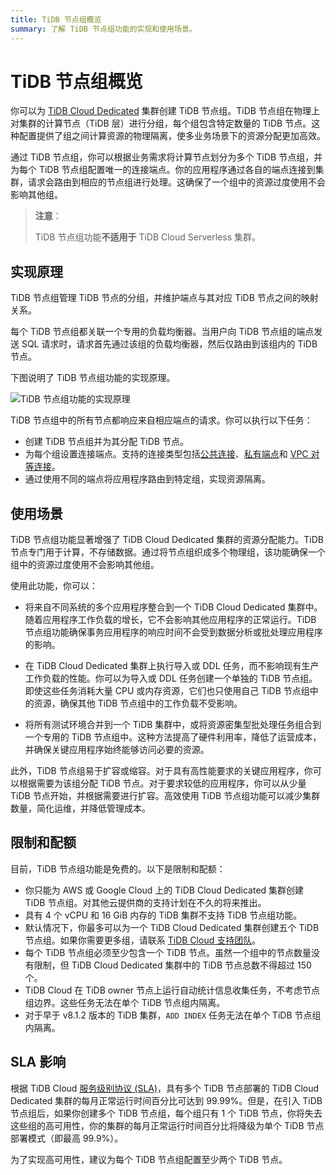 ```yaml
---
title: TiDB 节点组概览
summary: 了解 TiDB 节点组功能的实现和使用场景。
---
```


# TiDB 节点组概览

你可以为 [TiDB Cloud Dedicated](/tidb-cloud/select-cluster-tier.md#tidb-cloud-dedicated) 集群创建 TiDB 节点组。TiDB 节点组在物理上对集群的计算节点（TiDB 层）进行分组，每个组包含特定数量的 TiDB 节点。这种配置提供了组之间计算资源的物理隔离，使多业务场景下的资源分配更加高效。

通过 TiDB 节点组，你可以根据业务需求将计算节点划分为多个 TiDB 节点组，并为每个 TiDB 节点组配置唯一的连接端点。你的应用程序通过各自的端点连接到集群，请求会路由到相应的节点组进行处理。这确保了一个组中的资源过度使用不会影响其他组。

> **注意**：
>
> TiDB 节点组功能**不适用于** TiDB Cloud Serverless 集群。

## 实现原理

TiDB 节点组管理 TiDB 节点的分组，并维护端点与其对应 TiDB 节点之间的映射关系。

每个 TiDB 节点组都关联一个专用的负载均衡器。当用户向 TiDB 节点组的端点发送 SQL 请求时，请求首先通过该组的负载均衡器，然后仅路由到该组内的 TiDB 节点。

下图说明了 TiDB 节点组功能的实现原理。

![TiDB 节点组功能的实现原理](/media/tidb-cloud/implementation-of-tidb-node-group.png)

TiDB 节点组中的所有节点都响应来自相应端点的请求。你可以执行以下任务：

- 创建 TiDB 节点组并为其分配 TiDB 节点。
- 为每个组设置连接端点。支持的连接类型包括[公共连接](/tidb-cloud/tidb-node-group-management.md#connect-via-public-connection)、[私有端点](/tidb-cloud/tidb-node-group-management.md#connect-via-private-endpoint)和 [VPC 对等连接](/tidb-cloud/tidb-node-group-management.md#connect-via-vpc-peering)。
- 通过使用不同的端点将应用程序路由到特定组，实现资源隔离。

## 使用场景

TiDB 节点组功能显著增强了 TiDB Cloud Dedicated 集群的资源分配能力。TiDB 节点专门用于计算，不存储数据。通过将节点组织成多个物理组，该功能确保一个组中的资源过度使用不会影响其他组。

使用此功能，你可以：

- 将来自不同系统的多个应用程序整合到一个 TiDB Cloud Dedicated 集群中。随着应用程序工作负载的增长，它不会影响其他应用程序的正常运行。TiDB 节点组功能确保事务应用程序的响应时间不会受到数据分析或批处理应用程序的影响。

- 在 TiDB Cloud Dedicated 集群上执行导入或 DDL 任务，而不影响现有生产工作负载的性能。你可以为导入或 DDL 任务创建一个单独的 TiDB 节点组。即使这些任务消耗大量 CPU 或内存资源，它们也只使用自己 TiDB 节点组中的资源，确保其他 TiDB 节点组中的工作负载不受影响。

- 将所有测试环境合并到一个 TiDB 集群中，或将资源密集型批处理任务组合到一个专用的 TiDB 节点组中。这种方法提高了硬件利用率，降低了运营成本，并确保关键应用程序始终能够访问必要的资源。

此外，TiDB 节点组易于扩容或缩容。对于具有高性能要求的关键应用程序，你可以根据需要为该组分配 TiDB 节点。对于要求较低的应用程序，你可以从少量 TiDB 节点开始，并根据需要进行扩容。高效使用 TiDB 节点组功能可以减少集群数量，简化运维，并降低管理成本。

## 限制和配额

目前，TiDB 节点组功能是免费的。以下是限制和配额：

- 你只能为 AWS 或 Google Cloud 上的 TiDB Cloud Dedicated 集群创建 TiDB 节点组。对其他云提供商的支持计划在不久的将来推出。
- 具有 4 个 vCPU 和 16 GiB 内存的 TiDB 集群不支持 TiDB 节点组功能。
- 默认情况下，你最多可以为一个 TiDB Cloud Dedicated 集群创建五个 TiDB 节点组。如果你需要更多组，请联系 [TiDB Cloud 支持团队](/tidb-cloud/tidb-cloud-support.md)。
- 每个 TiDB 节点组必须至少包含一个 TiDB 节点。虽然一个组中的节点数量没有限制，但 TiDB Cloud Dedicated 集群中的 TiDB 节点总数不得超过 150 个。
- TiDB Cloud 在 TiDB owner 节点上运行自动统计信息收集任务，不考虑节点组边界。这些任务无法在单个 TiDB 节点组内隔离。
- 对于早于 v8.1.2 版本的 TiDB 集群，`ADD INDEX` 任务无法在单个 TiDB 节点组内隔离。

## SLA 影响

根据 TiDB Cloud [服务级别协议 (SLA)](https://www.pingcap.com/legal/service-level-agreement-for-tidb-cloud-services/)，具有多个 TiDB 节点部署的 TiDB Cloud Dedicated 集群的每月正常运行时间百分比可达到 99.99%。但是，在引入 TiDB 节点组后，如果你创建多个 TiDB 节点组，每个组只有 1 个 TiDB 节点，你将失去这些组的高可用性，你的集群的每月正常运行时间百分比将降级为单个 TiDB 节点部署模式（即最高 99.9%）。

为了实现高可用性，建议为每个 TiDB 节点组配置至少两个 TiDB 节点。
